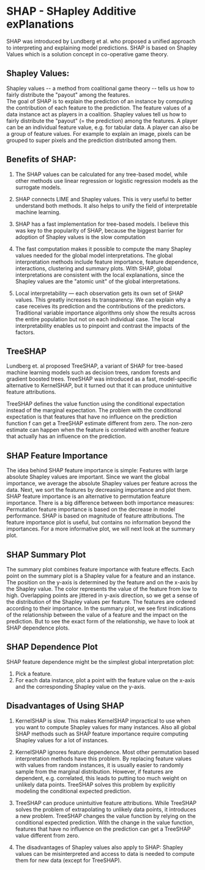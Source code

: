 # SHAP - SHapley Additive exPlanations 

SHAP was introduced by Lundberg et al. who proposed a unified approach to interpreting and explaining model predictions. SHAP is based on Shapley Values which is a solution concept in co-operative game theory. 


## Shapley Values: ## 
Shapley values -- a method from coalitional game theory -- tells us how to fairly distribute the "payout" among the features. <br/>
The goal of SHAP is to explain the prediction of an instance by computing the contribution of each feature to the prediction. The feature values of a data instance act as players in a coalition. Shapley values tell us how to fairly distribute the "payout" (= the prediction) among the features. A player can be an individual feature value, e.g. for tabular data. A player can also be a group of feature values. For example to explain an image, pixels can be grouped to super pixels and the prediction distributed among them.  <br/>

## Benefits of SHAP: ##

1. The SHAP values can be calculated for any tree-based model, while other methods use linear regression or logistic regression models as the surrogate models.

2. SHAP connects LIME and Shapley values. This is very useful to better understand both methods. It also helps to unify the field of interpretable machine learning.

3. SHAP has a fast implementation for tree-based models. I believe this was key to the popularity of SHAP, because the biggest barrier for adoption of Shapley values is the slow computation

4. The fast computation makes it possible to compute the many Shapley values needed for the global model interpretations. The global interpretation methods include feature importance, feature dependence, interactions, clustering and summary plots. With SHAP, global interpretations are consistent with the local explanations, since the Shapley values are the "atomic unit" of the global interpretations. 

5. Local interpretability — each observation gets its own set of SHAP values. This greatly increases its transparency. We can explain why a case receives its prediction and the contributions of the predictors. Traditional variable importance algorithms only show the results across the entire population but not on each individual case. The local interpretability enables us to pinpoint and contrast the impacts of the factors.

## TreeSHAP

Lundberg et. al proposed TreeSHAP, a variant of SHAP for tree-based machine learning models such as decision trees, random forests and gradient boosted trees. TreeSHAP was introduced as a fast, model-specific alternative to KernelSHAP, but it turned out that it can produce unintuitive feature attributions.

TreeSHAP defines the value function using the conditional expectation instead of the marginal expectation. The problem with the conditional expectation is that features that have no influence on the prediction function f can get a TreeSHAP estimate different from zero. The non-zero estimate can happen when the feature is correlated with another feature that actually has an influence on the prediction.

## SHAP Feature Importance
The idea behind SHAP feature importance is simple: Features with large absolute Shapley values are important. Since we want the global importance, we average the absolute Shapley values per feature across the data. Next, we sort the features by decreasing importance and plot them. SHAP feature importance is an alternative to permutation feature importance. There is a big difference between both importance measures: Permutation feature importance is based on the decrease in model performance. SHAP is based on magnitude of feature attributions. 
The feature importance plot is useful, but contains no information beyond the importances. For a more informative plot, we will next look at the summary plot.

## SHAP Summary Plot
The summary plot combines feature importance with feature effects. Each point on the summary plot is a Shapley value for a feature and an instance. The position on the y-axis is determined by the feature and on the x-axis by the Shapley value. The color represents the value of the feature from low to high. Overlapping points are jittered in y-axis direction, so we get a sense of the distribution of the Shapley values per feature. The features are ordered according to their importance. In the summary plot, we see first indications of the relationship between the value of a feature and the impact on the prediction. But to see the exact form of the relationship, we have to look at SHAP dependence plots.

## SHAP Dependence Plot
SHAP feature dependence might be the simplest global interpretation plot: 
1) Pick a feature. 
2) For each data instance, plot a point with the feature value on the x-axis and the corresponding Shapley value on the y-axis. 

## Disadvantages of Using SHAP ##

1. KernelSHAP is slow. This makes KernelSHAP impractical to use when you want to compute Shapley values for many instances. Also all global SHAP methods such as SHAP feature importance require computing Shapley values for a lot of instances.

2. KernelSHAP ignores feature dependence. Most other permutation based interpretation methods have this problem. By replacing feature values with values from random instances, it is usually easier to randomly sample from the marginal distribution. However, if features are dependent, e.g. correlated, this leads to putting too much weight on unlikely data points. TreeSHAP solves this problem by explicitly modeling the conditional expected prediction.

3. TreeSHAP can produce unintuitive feature attributions. While TreeSHAP solves the problem of extrapolating to unlikely data points, it introduces a new problem. TreeSHAP changes the value function by relying on the conditional expected prediction. With the change in the value function, features that have no influence on the prediction can get a TreeSHAP value different from zero.

4. The disadvantages of Shapley values also apply to SHAP: Shapley values can be misinterpreted and access to data is needed to compute them for new data (except for TreeSHAP).


